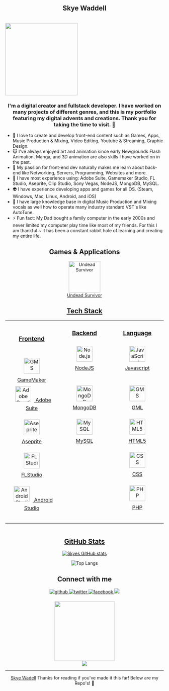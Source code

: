 ## <div align="center">Skye Waddell</div>

<br>
<div style ="display:flex;" align="center">
  <img src="https://drive.google.com/uc?id=14xqv5Vq1iSHgQblRQwoVmMGU7XPq05u4" style="width:230px"/>
</div>

### <div align="center">I'm a digital creator and fullstack developer. I have worked on many projects of different genres, and this is my portfolio featuring my digital advents and creations. Thank you for taking the time to visit. 🤖</div>

- 🔭 I love to create and develop front-end content such as Games, Apps, Music Production & Mixing, Video Editing, Youtube & Streaming, Graphic Design.
- 😺 I've always enjoyed art and animation since early Newgrounds Flash Animation. Manga, and 3D animation are also skills I have worked on in the past.
- 🌱 My passion for front-end dev naturally makes me learn about back-end like Networking, Servers, Programming, Websites and more.
- 👾 I have most experience using: Adobe Suite, Gamemaker Studio, FL Studio, Aseprite, Clip Studio, Sony Vegas, NodeJS, MongoDB, MySQL.
- 👽 I have experience developing apps and games for all OS. (Steam, Windows, Mac, Linux, Android, and iOS)
- 🧠 I have large knowledge base in digital Music Production and Mixing vocals as well how to operate many industry standard VST's like AutoTune.
- ⚡ Fun fact: My Dad bought a family computer in the early 2000s and never limited my computer play time like most of my friends. For this I am thankful    ~ it has been a constant rabbit hole of learning and creating my entire life. 

<div align="center">

## Games & Applications
  
  <a href="https://skyestuff.itch.io/undead-survivor" target="_blank"><img src="https://lh3.googleusercontent.com/zto_sEx7-zSg4hwC6b5kwl5x6zt2z7UKCSmecq2EpfoDCxYTJNsJPMS83xtAuiZADSw" alt="Undead Survivor" height="100" />
<br>Undead Survivor
  
## Tech Stack

<table align="center">
<tr><td align="top" width="33%">

<h3 align="center">Frontend </h3>
<div align="center">  
<br>
<a href="https://gamemaker.io/en" target="_blank"><img style="margin: 10px" src="https://coal.gamemaker.io/sites/5d75794b3c84c70006700381/theme/images/og/thumbnail_gm_logo.png?1677843242" alt="GMS" height="50" /></a>
GameMaker
<br>
<a href="https://adobe.com/" target="_blank"><img style="margin: 10px" src="https://upload.wikimedia.org/wikipedia/commons/thumb/4/4c/Adobe_Creative_Cloud_rainbow_icon.svg/480px-Adobe_Creative_Cloud_rainbow_icon.svg.png?20221002235840" alt="Adobe Creative Suite" height="50" /></a>  
Adobe Suite

<a href="https://www.aseprite.org" target="_blank"><img style="margin: 10px" src="https://user-images.githubusercontent.com/105599773/227793892-34a4144b-6161-469e-adf2-2e5b00c466cf.png" alt="Aseprite" height="50" /></a>  
Aseprite
  
<a href="https://www.image-line.com" target="_blank"><img style="margin: 10px" src="https://www.pngfind.com/pngs/m/4-49885_fl-studio-logo-png-transparent-png.png" alt="FL Studio" height="50" /></a>  
FLStudio
  
<a href="https://developer.android.com/" target="_blank"><img style="margin: 10px" src="https://1.bp.blogspot.com/-LgTa-xDiknI/X4EflN56boI/AAAAAAAAPuk/24YyKnqiGkwRS9-_9suPKkfsAwO4wHYEgCLcBGAsYHQ/s0/image9.png" alt="Android Studio" height="50" /></a> 
Android Studio

</div>

</td><td valign="top" width="33%">

<h3 align="center">Backend </h3>
<div align="center">  
<a href="https://nodejs.org/" target="_blank"><img style="margin: 10px" src="https://profilinator.rishav.dev/skills-assets/nodejs-original-wordmark.svg" alt="Node.js" height="50" /></a>  
  <br>NodeJS</br><br>
  
<a href="https://www.mongodb.com/" target="_blank"><img style="margin: 10px" src="https://profilinator.rishav.dev/skills-assets/mongodb-original-wordmark.svg" alt="MongoDB" height="50" /></a><br>
MongoDB</br>
  
<a href="https://www.mysql.com/" target="_blank"><img style="margin: 10px" src="https://profilinator.rishav.dev/skills-assets/mysql-original-wordmark.svg" alt="MySQL" height="50" /></a>  
MySQL</br><br>
  
</div>
</td><td valign="top" width="33%">

<h3 align="center">Language </h3>
<div align="center">  
<a href="https://www.javascript.com/" target="_blank"><img style="margin: 10px" src="https://profilinator.rishav.dev/skills-assets/javascript-original.svg" alt="JavaScript" height="50" /></a>  
  <br>Javascript</br><br>

<a href="https://gamemaker.io/en" target="_blank"><img style="margin: 10px" src="https://coal.gamemaker.io/sites/5d75794b3c84c70006700381/theme/images/og/thumbnail_gm_logo.png?1677843242" alt="GMS" height="50" /></a>
  <br>GML</br>

<a href="https://en.wikipedia.org/wiki/HTML5" target="_blank"><img style="margin: 10px" src="https://profilinator.rishav.dev/skills-assets/html5-original-wordmark.svg" alt="HTML5" height="50" /></a> 
<br>HTML5</br>

<a href="https://en.m.wikipedia.org/wiki/CSS" target="_blank"><img style="margin: 10px" src="https://upload.wikimedia.org/wikipedia/commons/thumb/6/62/CSS3_logo.svg/800px-CSS3_logo.svg.png" alt="CSS" height="50" /></a>  
CSS</br>

<a href="https://www.php.net/" target="_blank"><img style="margin: 10px" src="https://profilinator.rishav.dev/skills-assets/php-original.svg" alt="PHP" height="50" /></a>  
PHP</br><br>
    
</div>
</div>
</td></tr></table>

<div align="center" style="display:inline-block;flex-wrap:nowrap";>


## GitHub Stats

[![Skyes GitHub stats](https://github-readme-stats.vercel.app/api?username=skyelynwaddell)](https://github.com/skyelynwaddell/github-readme-stats)
  
![Top Langs](https://github-readme-stats.vercel.app/api/top-langs/?username=SKYELYNWADDELL)
  
## Connect with me
<div align="center">
<a href="https://github.com/skyelynwaddell" target="_blank">
<img src=https://img.shields.io/badge/github-%2324292e.svg?&style=for-the-badge&logo=github&logoColor=white alt=github style="margin-bottom: 5px;" />
</a>
  
<a href="https://twitter.com/ver2ion" target="_blank">
<img src=https://img.shields.io/badge/twitter-%2300acee.svg?&style=for-the-badge&logo=twitter&logoColor=white alt=twitter style="margin-bottom: 5px;" />
</a>
  
<a href="https://www.facebook.com/ver2ion" target="_blank">
<img src=https://img.shields.io/badge/facebook-%232E87FB.svg?&style=for-the-badge&logo=facebook&logoColor=white alt=facebook style="margin-bottom: 5px;" />
</a>  
  
<a href="http://www.skyescloud.xyz" target="_blank">
<img src = "https://img.shields.io/badge/skyescloud.xyz-%20-blue">
</a>  

</div>  
<br/>
<div align="center" style="display:inline-block;flex-wrap:nowrap";>
<img src="https://media.tenor.com/BzMSfXg3bMcAAAAd/medusa-fgo.gif" style="height:190px"/>



</div>

<div align="center">
<img src="https://komarev.com/ghpvc/?username=skyelynwaddell&&style=flat-square" align="center" />
</div>   

------

[Skye Wadell](https://github.com/skyelynwaddell) Thanks for reading if you've made it this far! Below are my Repo's! 🌸
